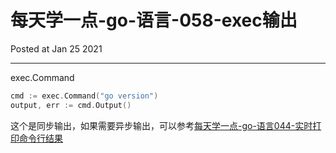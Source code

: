 # 每天学一点-go-语言-058-exec输出

Posted at Jan 25 2021

---

exec.Command

```go
cmd := exec.Command("go version")
output, err := cmd.Output()
```

这个是同步输出，如果需要异步输出，可以参考[每天学一点-go-语言044-实时打印命令行结果](./每天学一点-go-语言044-实时打印命令行结果.md)
